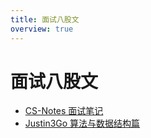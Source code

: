 ```yaml
---
title: 面试八股文
overview: true
---
```


# 面试八股文

- [CS-Notes 面试笔记](https://cyc2018.xyz/)
- [Justin3Go 算法与数据结构篇](https://justin3go.com/notes/%E7%AE%97%E6%B3%95%E4%B8%8E%E6%95%B0%E6%8D%AE%E7%BB%93%E6%9E%84/01%E5%9F%BA%E7%A1%80%E6%A6%82%E5%BF%B5)

